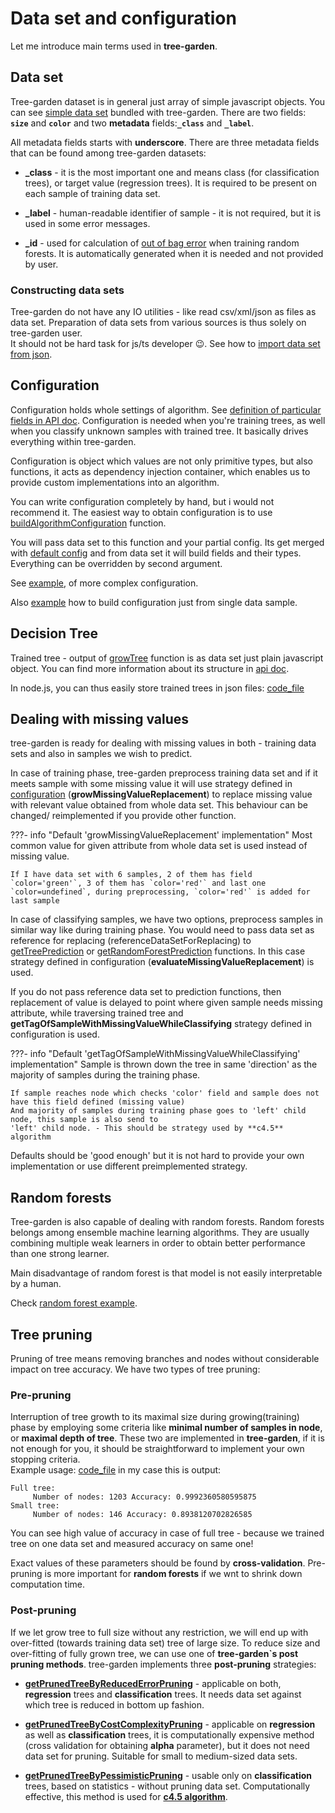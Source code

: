 # Data set and configuration

Let me introduce main terms used in **tree-garden**. 

## Data set


Tree-garden dataset is in general just array of simple javascript objects. You can see 
[simple data set](https://github.com/miob-miob/treeGarden/blob/master/src/sampleDataSets/simpleSet.ts) bundled with tree-garden. 
There are two fields: **`size`** and **`color`** and two **metadata** fields:**`_class`** and **`_label`**.


All metadata fields starts with **underscore**.
There are three metadata fields that can be found among tree-garden datasets:  

 -  **_class** - it is the most important one and means class (for classification trees), or target
    value (regression trees). It is required to be present on each sample of training data set.
    

 -  **_label** - human-readable identifier of sample - it is not required, but it is used in some error messages.


 -  **_id** - used for calculation of [out of bag error](https://en.wikipedia.org/wiki/Out-of-bag_error) when training
    random forests. It is automatically generated when it is needed and not provided by user.
    
    
### Constructing data sets

Tree-garden do not have any IO utilities - like read csv/xml/json as files as data set. Preparation of data sets from 
various sources is thus solely on tree-garden user.  
It should not be hard task for js/ts developer :wink:.
See how to [import data set from json](./examples/importJsonWithTypescript.md).


## Configuration

Configuration holds whole settings of algorithm. See [definition of particular fields in API doc](./api/modules.md#treegardenconfiguration).
Configuration is needed when you're training trees,
as well when you classify unknown samples with trained tree. It basically drives everything within tree-garden.

Configuration is object which values are not only primitive types, but also functions,
it acts as dependency injection container, which enables us to provide custom
implementations into an algorithm.

You can write configuration completely by hand, but i would not recommend it. The easiest way to obtain configuration
is to use [buildAlgorithmConfiguration](./api/modules.md#buildalgorithmconfiguration) function. 

You will pass data set to this function and your partial config. Its get merged with
[default config](./api/modules.md#defaultconfiguration) and from data set it will build fields 
and their types. Everything can be overridden by second argument.

See [example](examples/configurationFromSingleDataSample.md), 
of more complex configuration.

Also [example](examples/configurationFromSingleDataSample.md) how to build configuration just from single data sample.


## Decision Tree

Trained tree - output of [growTree](./api/modules.md#growtree) function is as data set just
plain javascript object. You can find more information about its structure in [api doc](./api/modules.md#treegardennode).  

In node.js, you can thus easily store trained trees in json files:
[code_file](docs/code_snippets/storeTrainedTreeInJsonAndLoadItBack.ts)


## Dealing with missing values

tree-garden is ready for dealing with missing values in both - training data sets and also 
in samples we wish to predict. 

In case of training phase, tree-garden preprocess training data 
set and if it meets sample with some missing value it will use strategy defined in [configuration](api/modules.md#treegardenconfiguration)
(**growMissingValueReplacement**) to replace missing value with relevant value obtained from whole data set. This
behaviour can be changed/ reimplemented if you provide other function.

???- info "Default 'growMissingValueReplacement' implementation"
    Most common value for given attribute from whole data set is used instead of missing value.

    If I have data set with 6 samples, 2 of them has field `color='green'`, 3 of them has `color='red'` and last one 
    `color=undefined`, during preprocessing, `color='red'` is added for last sample


In case of classifying samples, we have two options, preprocess samples in similar way like during training phase. 
You would need to pass data set as reference for replacing (referenceDataSetForReplacing) to [getTreePrediction](api/modules.md#gettreeprediction) or
[getRandomForestPrediction](api/modules.md#getrandomforestprediction) functions. In this case 
strategy defined in configuration (**evaluateMissingValueReplacement**) is used.

If you do not pass reference data set to prediction functions, then replacement of value is 
delayed to point where given sample needs missing attribute, while traversing trained tree and **getTagOfSampleWithMissingValueWhileClassifying**
strategy defined in configuration is used.

???- info "Default 'getTagOfSampleWithMissingValueWhileClassifying' implementation"
    Sample is thrown down the tree in same 'direction' as the majority of samples during the 
    training phase.

    If sample reaches node which checks 'color' field and sample does not have this field defined (missing value)
    And majority of samples during training phase goes to 'left' child node, this sample is also send to 
    'left' child node. - This should be strategy used by **c4.5** algorithm

Defaults should be 'good enough' but it is not hard to provide your own implementation or use different preimplemented strategy.


## Random forests 

Tree-garden is also capable of dealing with random forests. Random forests belongs among 
ensemble machine learning algorithms. They are usually combining multiple weak learners in order 
to obtain better performance than one strong learner. 

Main disadvantage of random forest is that model is not easily interpretable by a human.

Check [random forest example](examples/randomForest.md). 


## Tree pruning

Pruning of tree means removing branches and nodes without considerable impact on tree accuracy. We have two types of tree 
pruning:

### Pre-pruning 

Interruption of tree growth to its maximal size during growing(training) phase by employing some criteria like **minimal number 
of samples in node**, or **maximal depth of tree**. These two are implemented in **tree-garden**, if it is not enough for you,
it should be straightforward to implement your own stopping criteria.  
Example usage:
[code_file](docs/code_snippets/prePrunning.ts)
in my case this is output:
```
Full tree:
	 Number of nodes: 1203 Accuracy: 0.9992360580595875
Small tree:
	 Number of nodes: 146 Accuracy: 0.8938120702826585
```
You can see high value of accuracy in case of full tree - because we trained tree on one data set and measured accuracy
on same one!  

Exact values of these parameters should be found by **cross-validation**. Pre-pruning is more important for **random forests**
if we wnt to shrink down computation time.


### Post-pruning 

If we let grow tree to full size without any restriction, we will end up with over-fitted (towards training data set) tree of large size. 
To reduce size and over-fitting of fully grown tree, we can use one of **tree-garden`s post pruning methods**. tree-garden 
implements three **post-pruning** strategies:

- **[getPrunedTreeByReducedErrorPruning](./api/modules/prune.md#getprunedtreebyreducederrorpruning)** - applicable on both,
**regression** trees and **classification** trees. It needs data set against which tree is reduced in bottom up fashion.
  
- **[getPrunedTreeByCostComplexityPruning](./api/modules/prune.md#getprunedtreebycostcomplexitypruning)** - applicable on 
**regression** as well as **classification** trees, it is computationally expensive method (cross validation for 
  obtaining **alpha** parameter), but it does not need data set for pruning. Suitable for small to medium-sized data sets.
  
- **[getPrunedTreeByPessimisticPruning](./api/modules/prune.md#getprunedtreebypessimisticpruning)**  - usable only on 
  **classification** trees, based on statistics - without pruning data set. Computationally effective, this method is 
  used for **[c4.5 algorithm](https://en.wikipedia.org/wiki/C4.5_algorithm)**.
